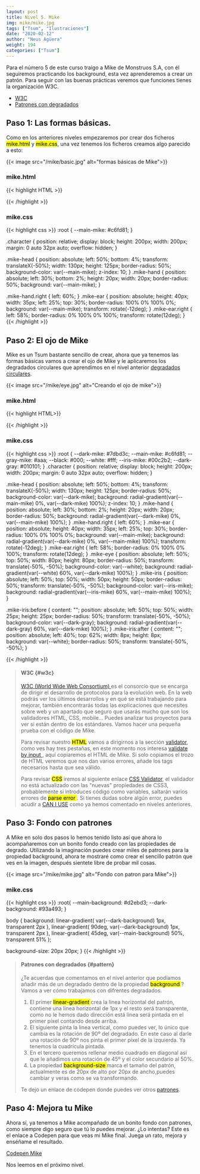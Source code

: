 ```yaml
---
layout: post
title: Nivel 5. Mike
img: mike/mike.jpg
tags: ["Tsum", "Ilustraciones"]
date: "2020-02-12"
author: "Neus Agüera"
weight: 194
categories: ["Tsum"]
---
```


Para el número 5 de este curso traigo a Mike de Monstruos S.A, con él seguiremos practicando los background, esta vez aprenderemos a crear un patrón. Para seguir con las buenas prácticas veremos que funciones tienes la organización W3C.

- <a href="#w3c">W3C</a>
- <a href="#pattern">Patrones con degradados </a>

## Paso 1: Las formas básicas.

Como en los anteriores niveles empezaremos por crear dos ficheros <mark>mike.html</mark> y <mark>mike.css</mark>, una vez tenemos los ficheros creamos algo parecido a esto:

{{< image src="/mike/basic.jpg" alt="formas básicas de Mike">}}

### mike.html
{{< highlight HTML >}}
<div class="character">
  <div class="mike-ear"></div>
  <div class="mike-ear right"></div>
  <div class="mike-hand"></div>
  <div class="mike-hand right"></div>
  <div class="mike-head"></div>
</div>
{{< /highlight >}}

### mike.css

{{< highlight css >}}
:root {
  --main-mike: #c6fd81;
}

.character {
  position: relative;
  display: block;
  height: 200px;
  width: 200px;
  margin: 0 auto 32px auto;
  overflow: hidden;
}

.mike-head {
  position: absolute;
  left: 50%;
  bottom: 4%;
  transform: translateX(-50%);
  width: 130px;
  height: 125px;
  border-radius: 50%;
  background-color: var(--main-mike);
  z-index: 10;
}
.mike-hand {
  position: absolute;
  left: 30%;
  bottom: 2%;
  height: 20px;
  width: 20px;
  border-radius: 50%;
  background: var(--main-mike);
}

.mike-hand.right {
  left: 60%;
}
.mike-ear {
  position: absolute;
  height: 40px;
  width: 35px;
  left: 25%;
  top: 30%;
  border-radius: 100% 0% 100% 0%;
  background: var(--main-mike);
  transform: rotate(-12deg);
}
.mike-ear.right {
  left: 58%;
  border-radius: 0% 100% 0% 100%;
  transform: rotate(12deg);
}
{{< /highlight >}}

## Paso 2: El ojo de Mike

Mike es un Tsum bastante sencillo de crear, ahora que ya tenemos las formas básicas vamos a crear el ojo de Mike y le aplicaremos los degradados circulares que aprendimos en el nivel anterior <a href="https://cssillustrations.com/posts/tsum/walle/#gradient"> degradados circulares</a>.

{{< image src="/mike/eye.jpg" alt="Creando el ojo de mike">}}

### mike.html
{{< highlight HTML>}}
<div class="character">
  <div class="mike-ear"></div>
  <div class="mike-ear right"></div>
  <div class="mike-hand"></div>
  <div class="mike-hand right"></div>
  <div class="mike-head">
    <div class="mike-eye">
      <div class="mike-iris"></div>
    </div>
  </div>
</div>
{{< /highlight >}}

### mike.css
{{< highlight css >}}
:root {
  --dark-mike: #7dbd3c;
  --main-mike: #c6fd81;
  --gray-mike: #aaa;
  --black: #000;
  --white: #fff;
  --iris-mike: #00c2b2;
  --dark-gray: #010101;
}
.character {
  position: relative;
  display: block;
  height: 200px;
  width: 200px;
  margin: 0 auto 32px auto;
  overflow: hidden;
}

.mike-head {
  position: absolute;
  left: 50%;
  bottom: 4%;
  transform: translateX(-50%);
  width: 130px;
  height: 125px;
  border-radius: 50%;
  background-color: var(--dark-mike);
  background: radial-gradient(var(--main-mike) 0%, var(--dark-mike) 100%);
  z-index: 10;
}
.mike-hand {
  position: absolute;
  left: 30%;
  bottom: 2%;
  height: 20px;
  width: 20px;
  border-radius: 50%;
  background: radial-gradient(var(--dark-mike) 0%, var(--main-mike) 100%);
}
.mike-hand.right {
  left: 60%;
}
.mike-ear {
  position: absolute;
  height: 40px;
  width: 35px;
  left: 25%;
  top: 30%;
  border-radius: 100% 0% 100% 0%;
  background: var(--main-mike);
  background: radial-gradient(var(--dark-mike) 0%, var(--main-mike) 100%);
  transform: rotate(-12deg);
}
.mike-ear.right {
  left: 58%;
  border-radius: 0% 100% 0% 100%;
  transform: rotate(12deg);
}
.mike-eye {
  position: absolute;
  left: 50%;
  top: 50%;
  width: 80px;
  height: 80px;
  border-radius: 50%;
  transform: translate(-50%, -50%);
  background-color: var(--white);
  background: radial-gradient(var(--white) 60%, var(--dark-mike) 100%);
}
.mike-iris {
  position: absolute;
  left: 50%;
  top: 50%;
  width: 50px;
  height: 50px;
  border-radius: 50%;
  transform: translate(-50%, -50%);
  background-color: var(--iris-mike);
  background: radial-gradient(var(--iris-mike) 60%, var(--main-mike) 100%);
}

.mike-iris:before {
  content: "";
  position: absolute;
  left: 50%;
  top: 50%;
  width: 25px;
  height: 25px;
  border-radius: 50%;
  transform: translate(-50%, -50%);
  background-color: var(--dark-gray);
  background: radial-gradient(var(--dark-gray) 60%, var(--dark-mike) 100%);
}
.mike-iris:after {
  content: "";
  position: absolute;
  left: 40%;
  top: 62%;
  width: 8px;
  height: 8px;
  background: var(--white);
  border-radius: 50%;
  transform: translate(-50%, -50%);
}

{{< /highlight >}}

>#### W3C {#w3c}
><a href="https://www.w3.org/" target="_blank"> W3C (World Wide Web Consortium) </a> es el consorcio que se encarga de dirigir el desarrollo de protocolos para la evolución web. En la web podrás ver los últimos desarrollos y en qué se está trabajando para mejorar, también encontrarás todas las explicaciones que necesites sobre web y un apartado que seguro que usarás mucho que son los validadores HTML, CSS, mobile... Puedes analizar tus proyectos para ver si están dentro de los estándares. Vamos hacer una pequeña prueba con el código de Mike. 
>
> Para revisar nuestro <mark>HTML</mark> vamos a dirigirnos a la sección <a href="https://validator.w3.org/" target="_blank">validator</a>, como ves hay tres pestañas, en este momento nos interesa <a href="https://validator.w3.org/#validate_by_input" target="_blank"> validate by input </a>, aquí copiaremos el HTML de Mike. Si solo copiamos el trozo de HTML veremos que nos dan varios errores, añade los tags necesarios hasta que sea válido.
>
>Para revisar <mark>CSS</mark> iremos al siguiente enlace <a href="http://jigsaw.w3.org/css-validator/#validate_by_input" target="_blank">CSS Validator</a>, el validador no está actualizado con las "nuevas" propiedades de CSS3, probablemente si introduces código como variables, saltarán varios errores de <mark> parse error </mark>. Si tienes dudas sobre algún error, puedes acudir a <a href="caniuse.com" target="_blank">CAN I USE</a> como ya hemos comentado en niveles anteriores. 
>
>

## Paso 3: Fondo con patrones

A Mike en solo dos pasos lo hemos tenido listo así que ahora lo acompañaremos con un bonito fondo creado con las propiedades de degrado. Utilizando la imaginación puedes crear miles de patrones para la propiedad background, ahora te mostraré como crear el sencillo patrón que ves en la imagen, después sientete libre de probar mil cosas. 

{{< image src="/mike/mike.jpg" alt="Fondo con patron para Mike">}}

### mike.css
{{< highlight css >}}
:root{
  --main-background: #d2ebd3;
  --dark-background: #93a493;
}

body {
  background:
    linear-gradient(
      var(--dark-background) 1px,
      transparent 2px
    ),
    linear-gradient( 90deg,
      var(--dark-background) 1px,
      transparent 2px
    ),
    linear-gradient(  45deg,
      var(--main-background) 50%,
      transparent 51%
    );
 
  background-size: 20px 20px;
}
{{< /highlight >}}

>#### Patrones con degradados {#pattern}
>¿Te acuerdas que comentamos en el nivel anterior que podíamos añadir más de un degradado dentro de la propiedad <mark> background </mark>? Vamos a ver cómo trabajamos con difrentes degradados. 
>
> 1. El primer <mark> linear-gradient </mark> crea la linea horizontal del patrón, contiene una linea horizontal de 1px y el resto será transparente, como no le hemos dado dirección está linea será pintada en el primer píxel contando desde arriba.
> 2. El siguiente pinta la linea vertical, como puedes ver, lo único que cambia es la rotación de 90º del degradado. En este caso al darle una rotación de 90º nos pinta el primer píxel de la izquierda. Ya tenemos la cuadrícula pintada.
> 3. En el tercero queremos rellenar medio cuadrado en diagonal así que le añadimos una rotación de 45º y el color secundario al 50%. 
> 4. La propiedad <mark> background-size </mark> marca el tamaño del patrón, actualmente es de 20px de alto por 20px de ancho,puedes cambiar y veras como se va transformando.
>
> Te dejo un enlace de codepen donde puedes ver otros <a href="https://codepen.io/collection/AEbwmv">patrones</a>. 

## Paso 4: Mejora tu Mike
Ahora sí, ya tenemos a Mike acompañado de un bonito fondo con patrones, como siempre digo seguro que tú lo puedes mejorar. ¿Lo intentas? Este es el enlace a Codepen para que veas mi Mike final. Juega un rato, mejora y enséñame el resultado.

<a href="https://codepen.io/neusaguera/pen/ExjjJgr" target="_blank"> Codepen Mike </a>

Nos leemos en el próximo nivel.